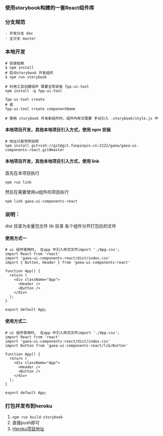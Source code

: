 ### 使用storybook构建的一套React组件库

### 分支规范
    - 开发分支 dev
    - 主分支 master

### 本地开发

```
# 安装依赖
$ npm install
# 启动storybook 开发组件
$ npm run storybook

# 利用工具创建组件 需要全局安装 fpp-ui-tool 
npm install -g fpp-ui-tool

fpp-ui-tool create 
# 或
fpp-ui-tool create componentName

# 使用 storybook 开发新组件时，组件内样式需要 手动引入 .storybook/style.js 中

```
####  本地项目开发，其他本地项目引入方式，使用 npm 安装
```
# 地址只是举例说明
npm install git+ssh://git@git.funpinpin.cn:2222/gaea/gaea-ui-components-react.git#master
```
####  本地项目开发，其他本地项目引入方式，使用 link 
首先在本项目执行
```
npm run link
```
然后在需要使用ui组件的项目执行
```
npm link gaea-ui-components-react
```

### 说明：
dist 目录为全量包文件
lib 目录 各个组件分开打包后的文件

#### 使用方式一
```
# ui 组件使用时， 在app 中引入样式文件import './App.css';
import React from 'react'
import 'gaea-ui-components-react/dist/index.css'
import { Button, Header } from 'gaea-ui-components-react'

function App() {
  return (
    <div className="App">
      <Header />
      <Button />
    </div>
  );
}

export default App;

```
#### 使用方式二

```
# ui 组件使用时， 在app 中引入样式文件import './App.css';
import React from 'react'
import 'gaea-ui-components-react/dist/index.css'
import Button from 'gaea-ui-components-react/lib/Button'

function App() {
  return (
    <div className="App">
      <Header />
      <Button />
    </div>
  );
}

export default App;

```

### 打包并发布到heroku
1. `npm run build-storybook`
2. 直接push即可
3. [Heroku项目地址](https://gaea-ui-components-react.herokuapp.com/)